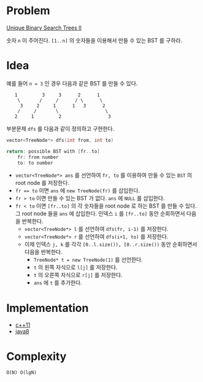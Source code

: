 # Problem

[Unique Binary Search Trees II](https://leetcode.com/problems/unique-binary-search-trees-ii/)

숫자 `n` 이 주어진다. `[1..n]` 의 숫자들을 이용해서
만들 수 있는 BST 를 구하라.

# Idea

예를 들어 `n = 3` 인 경우 다음과 같은 BST 를 만들 수 있다.

```
   1         3     3      2      1
    \       /     /      / \      \
     3     2     1      1   3      2
    /     /       \                 \
   2     1         2                 3
```

부분문제 `dfs` 를 다음과 같이 정의하고 구현한다.

```c
vector<TreeNode*> dfs(int from, int to)

return: possible BST with [fr..to]
    fr: from number
    to: to number
```
* `vector<TreeNode*> ans` 를 선언하여 `fr, to` 를 이용하여 만들 수
  있는 `BST` 의 root node 를 저장한다.
* `fr == to` 이면 `ans` 에 `new TreeNode(fr)` 를 삽입한다.
* `fr > to` 이면 만들 수 있는 BST 가 없다. `ans` 에 `NULL` 를 삽입한다.
* `fr < to` 이면 `[fr..to]` 의 각 숫자들을 root node 로 하는 BST 를
  만들 수 있다. 그 root node 들을 `ans` 에 삽입한다. 인덱스 `i` 를
  `[fr..to]` 동안 순회하면서 다음을 반복한다.
  * `vector<TreeNode*> l` 를 선언하여 `dfs(fr, i-1)` 를 저장한다.
  * `vector<TreeNode*> r` 를 선언하여 `dfs(i+1, to)` 를 저장한다.
  * 이제 인덱스 `j, k` 를 각각 `[0..l.size()), [0..r.size())` 동안
    순회하면서 다음을 반복한다.
    * `TreeNode* t = new TreeNode(1)` 를 선언한다.
    * `t` 의 왼쪽 자식으로 `l[j]` 를 저장한다.
    * `t` 의 오른쪽 자식으로 `r[j]` 를 저장한다.
    * `ans` 에 `t` 를 추가한다.

# Implementation

* [c++11](a.cpp)
* [java8](Solution.java)

# Complexity

```
O(N) O(lgN)
```
